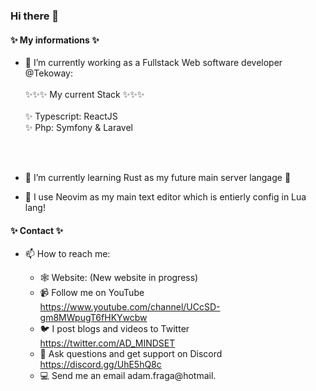 ### Hi there 👋

#### ✨ My informations ✨ 



- 🔭 I’m currently working as a Fullstack Web software developer @Tekoway:
    <br>
    <br>
    ✨✨✨ My current Stack ✨✨✨<br><br>
        ✨ Typescript: ReactJS<br>
        ✨ Php: Symfony & Laravel<br>
<br>
<br>
   
- 🌱 I’m currently learning Rust as my future main server langage 👻

- 🫥 I use Neovim as my main text editor which is entierly config in Lua lang!

    
#### ✨ Contact ✨ 

- 📫 How to reach me: 

  - 🕸️ Website: (New website in progress)
  - 📹 Follow me on YouTube https://www.youtube.com/channel/UCcSD-gm8MWpugT6fHKYwcbw
  - 🐦 I post blogs and videos to Twitter https://twitter.com/AD_MINDSET 
  - 🔌 Ask questions and get support on Discord https://discord.gg/UhE5hQ8c
  - 💻 Send me an email adam.fraga@hotmail.

